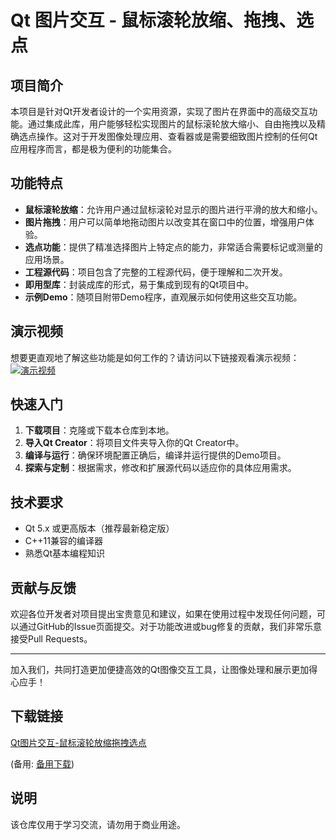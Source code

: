 # Qt 图片交互 - 鼠标滚轮放缩、拖拽、选点

## 项目简介

本项目是针对Qt开发者设计的一个实用资源，实现了图片在界面中的高级交互功能。通过集成此库，用户能够轻松实现图片的鼠标滚轮放大缩小、自由拖拽以及精确选点操作。这对于开发图像处理应用、查看器或是需要细致图片控制的任何Qt应用程序而言，都是极为便利的功能集合。

## 功能特点

- **鼠标滚轮放缩**：允许用户通过鼠标滚轮对显示的图片进行平滑的放大和缩小。
- **图片拖拽**：用户可以简单地拖动图片以改变其在窗口中的位置，增强用户体验。
- **选点功能**：提供了精准选择图片上特定点的能力，非常适合需要标记或测量的应用场景。
- **工程源代码**：项目包含了完整的工程源代码，便于理解和二次开发。
- **即用型库**：封装成库的形式，易于集成到现有的Qt项目中。
- **示例Demo**：随项目附带Demo程序，直观展示如何使用这些交互功能。

## 演示视频

想要更直观地了解这些功能是如何工作的？请访问以下链接观看演示视频：
[![演示视频](https://img.shields.io/badge/观看-演示视频-blue)](https://www.bilibili.com/video/BV1yv411P7hJ/)

## 快速入门

1. **下载项目**：克隆或下载本仓库到本地。
2. **导入Qt Creator**：将项目文件夹导入你的Qt Creator中。
3. **编译与运行**：确保环境配置正确后，编译并运行提供的Demo项目。
4. **探索与定制**：根据需求，修改和扩展源代码以适应你的具体应用需求。

## 技术要求

- Qt 5.x 或更高版本（推荐最新稳定版）
- C++11兼容的编译器
- 熟悉Qt基本编程知识

## 贡献与反馈

欢迎各位开发者对项目提出宝贵意见和建议，如果在使用过程中发现任何问题，可以通过GitHub的Issue页面提交。对于功能改进或bug修复的贡献，我们非常乐意接受Pull Requests。

---

加入我们，共同打造更加便捷高效的Qt图像交互工具，让图像处理和展示更加得心应手！

## 下载链接
[Qt图片交互-鼠标滚轮放缩拖拽选点](https://pan.quark.cn/s/1922dd351f85) 

(备用: [备用下载](https://pan.baidu.com/s/1DMEBW6T7zMQ3r6oPMi3KQA?pwd=mtdn))

## 说明

该仓库仅用于学习交流，请勿用于商业用途。
